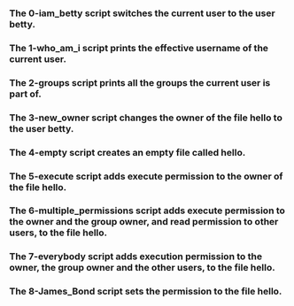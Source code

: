 ### The 0-iam_betty script switches the current user to the user betty.
### The 1-who_am_i script prints the effective username of the current user.
### The 2-groups script prints all the groups the current user is part of.
### The 3-new_owner script changes the owner of the file hello to the user betty.
### The 4-empty script creates an empty file called hello.
### The 5-execute script adds execute permission to the owner of the file hello.
### The 6-multiple_permissions script adds execute permission to the owner and the group owner, and read permission to other users, to the file hello.
### The 7-everybody script  adds execution permission to the owner, the group owner and the other users, to the file hello.
### The 8-James_Bond script sets the permission to the file hello.
